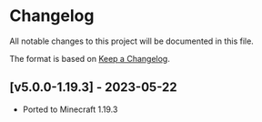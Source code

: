 # Changelog
All notable changes to this project will be documented in this file.

The format is based on [Keep a Changelog].

## [v5.0.0-1.19.3] - 2023-05-22
- Ported to Minecraft 1.19.3

[Keep a Changelog]: https://keepachangelog.com/en/1.0.0/
